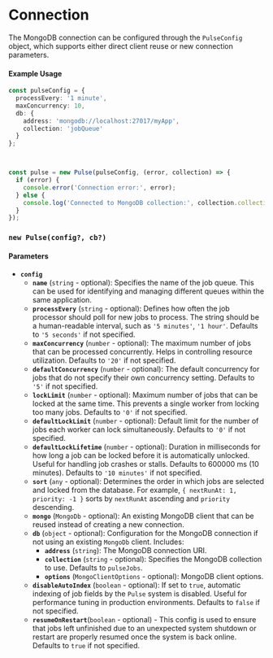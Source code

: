 # Connection

The MongoDB connection can be configured through the `PulseConfig` object, which supports either direct client reuse or new connection parameters.



#### Example Usage

```typescript
const pulseConfig = {
  processEvery: '1 minute',
  maxConcurrency: 10,
  db: {
    address: 'mongodb://localhost:27017/myApp',
    collection: 'jobQueue'
  }
};



const pulse = new Pulse(pulseConfig, (error, collection) => {
  if (error) {
    console.error('Connection error:', error);
  } else {
    console.log('Connected to MongoDB collection:', collection.collectionName);
  }
});
```





### `new Pulse(config?, cb?)`

#### Parameters

* **`config`**
  * **`name`** (`string` - optional): Specifies the name of the job queue. This can be used for identifying and managing different queues within the same application.
  * **`processEvery`** (`string` - optional): Defines how often the job processor should poll for new jobs to process. The string should be a human-readable interval, such as `'5 minutes'`, `'1 hour'`. Defaults to `'5 seconds'` if not specified.
  * **`maxConcurrency`** (`number` - optional): The maximum number of jobs that can be processed concurrently. Helps in controlling resource utilization. Defaults to `'20'` if not specified.
  * **`defaultConcurrency`** (`number` - optional): The default concurrency for jobs that do not specify their own concurrency setting. Defaults to `'5'` if not specified.
  * **`lockLimit`** (`number` - optional): Maximum number of jobs that can be locked at the same time. This prevents a single worker from locking too many jobs. Defaults to `'0'` if not specified.
  * **`defaultLockLimit`** (`number` - optional): Default limit for the number of jobs each worker can lock simultaneously. Defaults to `'0'` if not specified.
  * **`defaultLockLifetime`** (`number` - optional): Duration in milliseconds for how long a job can be locked before it is automatically unlocked. Useful for handling job crashes or stalls. Defaults to 600000 ms (10 minutes). Defaults to `'10 minutes'` if not specified.
  * **`sort`** (`any` - optional): Determines the order in which jobs are selected and locked from the database. For example, `{ nextRunAt: 1, priority: -1 }` sorts by `nextRunAt` ascending and `priority` descending.
  * **`mongo`** (`MongoDb` - optional): An existing MongoDB client that can be reused instead of creating a new connection.
  * **`db`** (`object` - optional): Configuration for the MongoDB connection if not using an existing `MongoDb` client. Includes:
    * **`address`** (`string`): The MongoDB connection URI.
    * **`collection`** (`string` - optional): Specifies the MongoDB collection to use. Defaults to `pulseJobs`.
    * **`options`** (`MongoClientOptions` - optional): MongoDB client options.
  * **`disableAutoIndex`** (`boolean` - optional): If set to `true`, automatic indexing of job fields by the `Pulse` system is disabled. Useful for performance tuning in production environments. Defaults to `false` if not specified.
  * **`resumeOnRestart`**(`boolean` - optional) - This config is used to ensure that jobs left unfinished due to an unexpected system shutdown or restart are properly resumed once the system is back online. Defaults to `true` if not specified.



